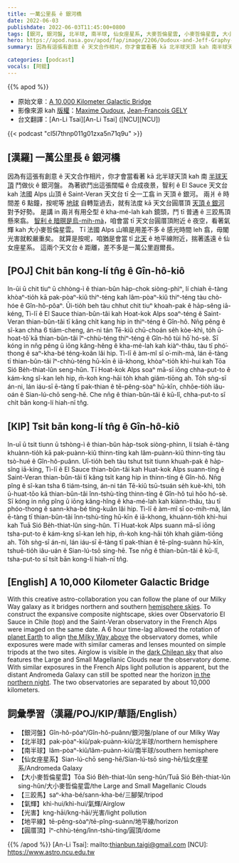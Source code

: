 ```yaml
---
title: 一萬公里長 ê 銀河橋
date: 2022-06-03
publishdate: 2022-06-03T11:45:00+0800
tags: [銀河, 銀河盤, 北半球, 南半球, 仙女座星系, 大麥哲倫星雲, 小麥哲倫星雲, 大小麥哲倫星雲, 三跤馬, 氣輝, 光害, 地平線, 圓厝頂]
hero: https://apod.nasa.gov/apod/fap/image/2206/Oudoux-and-Jeff-Graphy-with10000km_c.jpg
summary: 因為有這張有創意 ê 天文合作相片，你才會當看著 kā 北半球天頂 kah 南半球天頂接做伙 ê 銀河盤。

categories: [podcast]
vocals: [阿錕]
---
```


{{% apod %}}

- 原始文章：[A 10,000 Kilometer Galactic Bridge](https://apod.nasa.gov/apod/ap220603.html)
- 影像來源 kah [版權][copyright]：[Maxime Oudoux](https://maximeoudouxphotographie.fr), [Jean-Francois GELY](https://www.jeffgraphy.com)
- 台文翻譯：[An-Li Tsai][An-Li Tsai] ([NCU][NCU])

{{< podcast "cl5l7thnp011g01zxa5n71q9u" >}}

## [漢羅] 一萬公里長 ê 銀河橋
因為有這張有創意 ê 天文合作相片，你才會當看著 kā 北半球天頂 kah 南 [半球天頂][hemisphere skies] 鬥做伙 ê 銀河盤。
為著欲鬥出這張闊幅 ê 合成夜景，智利 ê El Sauce 天文台 kah 法國 Alps 山頂 ê Saint-Veran 天文台 tī 仝一工翕 in 天頂 ê 銀河。
兩爿 ê 時間差 6 點鐘，按呢等 [地球][planet Earth] 自轉踅過去，就有法度 kā 天文台圓厝頂 [天頂 ê 銀河][the Milky Way above] 對予好勢。
是講 in 兩爿有用仝型 ê kha-mé-lah kah 鏡頭，鬥 tī 普通 ê 三跤馬頂懸來翕。
[智利 ê 暗暝是烏-mih-mà][dark Chilean sky]，咱會當 tī 天文台圓厝頂附近 ê 夜空，看著氣輝 kah 大小麥哲倫星雲。
Tī 法國 Alps 山嘛是用差不多 ê 感光時間 leh 翕，毋閣光害就較嚴重矣。
就算是按呢，咱猶是會當 tī [北天][in the northern night t] ê 地平線附近，揣著遙遠 ê 仙女座星系。
這兩个天文台 ê 距離，差不多是一萬公里遐爾長。

## [POJ] Chi̍t bān kong-lí tn̂g ê Gîn-hô-kiô
In-ūi ū chit tiuⁿ ū chhòng-ì ê thian-bûn ha̍p-chok siòng-phìⁿ, lí chiah ē-tàng khòaⁿ-tio̍h kā pak-pòaⁿ-kiû thiⁿ-téng kah lâm-pòaⁿ-kiû thiⁿ-téng tàu chò-hóe ê Gîn-hô-pôaⁿ.
Ūi-tio̍h beh tàu chhut chit tiuⁿ khoah-pak ê ha̍p-sêng iā-kéng, Tì-lī ê El Sauce thian-bûn-tâi kah Hoat-kok Alps soaⁿ-téng ê Saint-Veran thian-bûn-tâi tī kâng chi̍t kang hip in thiⁿ-téng ê Gîn-hô.
Nn̄g pêng ê sî-kan chha 6 tiám-cheng, án-ni tán Tē-kiû chū-choán se̍h kòe-khì, to̍h ū-hoat-tō͘ kā thian-bûn-tâi îⁿ-chhù-téng thiⁿ-téng ê Gîn-hô tùi hō͘ hó-sè.
Sī kóng in nn̄g pêng ū iōng kâng-hêng ê kha-mé-lah kah kiàⁿ-thâu, tàu tī phó͘-thong ê saⁿ-kha-bé téng-koân lâi hip.
Tì-lī ê àm-mî sī o͘-mih-mà, lán ē-tàng tī thian-bûn-tâi îⁿ-chhù-téng hū-kīn ê iā-khong, khòaⁿ-tio̍h khì-hui kah Tōa Sió Be̍h-thiat-lûn seng-hûn.
Tī Hoat-kok Alps soaⁿ mā-sī iōng chha-put-to ê kám-kng sî-kan leh hip, m̄-koh kng-hāi to̍h khah giâm-tiōng ah.
To̍h sǹg-sī án-ni, lán iáu-sī ē-tàng tī pak-thian ê tē-pêng-sòaⁿ hū-kīn, chhōe-tio̍h iâu-oán ê Sian-lú-chō seng-hē.
Che nn̄g ê thian-bûn-tâi ê kū-lî, chha-put-to sī chi̍t bān kong-lí hiah-nī tn̂g.

## [KIP] Tsi̍t bān kong-lí tn̂g ê Gîn-hô-kiô
In-uī ū tsit tiunn ū tshòng-ì ê thian-bûn ha̍p-tsok siòng-phìnn, lí tsiah ē-tàng khuànn-tio̍h kā pak-puànn-kiû thinn-tíng kah lâm-puànn-kiû thinn-tíng tàu tsò-hué ê Gîn-hô-puânn.
Uī-tio̍h beh tàu tshut tsit tiunn khuah-pak ê ha̍p-sîng iā-kíng, Tì-lī ê El Sauce thian-bûn-tâi kah Huat-kok Alps suann-tíng ê Saint-Veran thian-bûn-tâi tī kâng tsi̍t kang hip in thinn-tíng ê Gîn-hô.
Nn̄g pîng ê sî-kan tsha 6 tiám-tsing, án-ni tán Tē-kiû tsū-tsuán se̍h kuè-khì, to̍h ū-huat-tōo kā thian-bûn-tâi înn-tshù-tíng thinn-tíng ê Gîn-hô tuì hōo hó-sè.
Sī kóng in nn̄g pîng ū iōng kâng-hîng ê kha-mé-lah kah kiànn-thâu, tàu tī phóo-thong ê sann-kha-bé tíng-kuân lâi hip.
Tì-lī ê àm-mî sī oo-mih-mà, lán ē-tàng tī thian-bûn-tâi înn-tshù-tíng hū-kīn ê iā-khong, khuànn-tio̍h khì-hui kah Tuā Sió Be̍h-thiat-lûn sing-hûn.
Tī Huat-kok Alps suann mā-sī iōng tsha-put-to ê kám-kng sî-kan leh hip, m̄-koh kng-hāi to̍h khah giâm-tiōng ah.
To̍h sǹg-sī án-ni, lán iáu-sī ē-tàng tī pak-thian ê tē-pîng-suànn hū-kīn, tshuē-tio̍h iâu-uán ê Sian-lú-tsō sing-hē.
Tse nn̄g ê thian-bûn-tâi ê kū-lî, tsha-put-to sī tsi̍t bān kong-lí hiah-nī tn̂g.

## [English] A 10,000 Kilometer Galactic Bridge
With this creative astro-collaboration you can follow the plane of our Milky Way galaxy as it bridges northern and southern [hemisphere skies][hemisphere skies].
To construct the expansive composite nightscape, skies over Observatorio El Sauce in Chile (top) and the Saint-Veran observatory in the French Alps were imaged on the same date.
A 6 hour time-lag allowed the rotation of [planet Earth][planet Earth] to align [the Milky Way above][the Milky Way above] the observatory domes, while exposures were made with similar cameras and lenses mounted on simple tripods at the two sites.
Airglow is visible in the [dark Chilean sky][dark Chilean sky] that also features the Large and Small Magellanic Clouds near the observatory dome.
With similar exposures in the French Alps light pollution is apparent, but the distant Andromeda Galaxy can still be spotted near the horizon [in the northern night][in the northern night e].
The two observatories are separated by about 10,000 kilometers.

## 詞彙學習（漢羅/POJ/KIP/華語/English）
- 【銀河盤】Gîn-hô-pôaⁿ/Gîn-hô-puânn/銀河盤/plane of our Milky Way
- 【北半球】pak-pòaⁿ-kiû/pak-puànn-kiû/北半球/northern hemisphere
- 【南半球】lâm-pòaⁿ-kiû/lâm-puànn-kiû/南半球/southern hemisphere
- 【仙女座星系】Sian-lú-chō seng-hē/Sian-lú-tsō sing-hē/仙女座星系/Andromeda Galaxy
- 【大小麥哲倫星雲】Tōa Sió Be̍h-thiat-lûn seng-hûn/Tuā Sió Be̍h-thiat-lûn sing-hûn/大小麥哲倫星雲/the Large and Small Magellanic Clouds
- 【三跤馬】saⁿ-kha-bé/sann-kha-bé/三腳架/tripod
- 【氣輝】khì-hui/khì-hui/氣輝/Airglow
- 【光害】kng-hāi/kng-hāi/光害/light pollution
- 【地平線】tē-pêng-sòaⁿ/tē-pîng-suànn/地平線/horizon
- 【圓厝頂】îⁿ-chhù-téng/înn-tshù-tíng/圓頂/dome


{{% /apod %}}
[An-Li Tsai]: mailto:thianbun.taigi@gmail.com
[NCU]: https://www.astro.ncu.edu.tw

[copyright]: https://apod.nasa.gov/apod/fap/lib/about_apod.html#srapply

[hemisphere skies]:https://apod.nasa.gov/apod/ap110730.html
[planet Earth]:https://solarsystem.nasa.gov/planets/earth/overview/
[the Milky Way above]:https://solarsystem.nasa.gov/solar-system/beyond/in-depth/
[dark Chilean sky]:https://apod.nasa.gov/apod/ap161013.html
[in the northern night e]:https://apod.nasa.gov/apod/ap211106.html
[in the northern night t]:https://apod.tw/daily/20211106/
